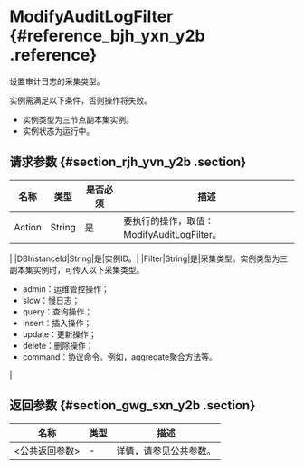 # ModifyAuditLogFilter {#reference_bjh_yxn_y2b .reference}

设置审计日志的采集类型。

实例需满足以下条件，否则操作将失败。

-   实例类型为三节点副本集实例。
-   实例状态为运行中。

## 请求参数 {#section_rjh_yvn_y2b .section}

|名称|类型|是否必须|描述|
|--|--|----|--|
|Action|String|是|要执行的操作，取值：ModifyAuditLogFilter。

|
|DBInstanceId|String|是|实例ID。|
|Filter|String|是|采集类型。实例类型为三副本集实例时，可传入以下采集类型。

-   admin：运维管控操作；
-   slow：慢日志；
-   query：查询操作；
-   insert：插入操作；
-   update：更新操作；
-   delete：删除操作；
-   command：协议命令。例如，aggregate聚合方法等。

|

## 返回参数 {#section_gwg_sxn_y2b .section}

|名称|类型|描述|
|--|--|--|
|<公共返回参数\>|-|详情，请参见[公共参数](intl.zh-CN/API参考/API参考/公共参数.md#)。|

